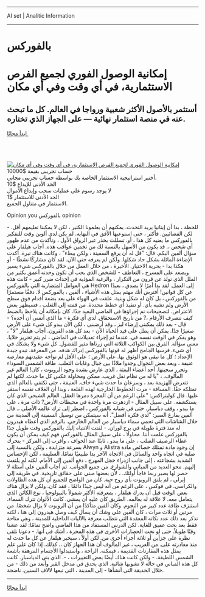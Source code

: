 <hr>AI set | Analitic Information
<hr>
<h1>بالفوركس</h1>
<link rel="stylesheet" href="//binary-option.github.io/strategy/css/template.cta.html.min.css">

<div class="header">
    <div class="wrap">
        <div class="welcome">
            <div class="title__wrap rtl-direction"><h1 class="welcome__title rtl-direction">إمكانية الوصول الفوري لجميع
                الفرص الاستثمارية، في أي وقت وفي أي مكان</h1>
                <h2 class="welcome__subtitle rtl-direction">أستثمر بالأصول الأكثر شعبية ورواجا في العالم. كل ما تبحث عنه
                    في منصة استثمار نهائية — على الجهاز الذي تختاره.</h2>
                <div class="btn-non-regulated">
                    <a class="btn access__btn" href="https://bit.ly/3m4S9AC" target="_blank"><span>ابدأ مجانًا</span>
                    <svg class="show-desktop" width="12px" height="14px">
                        <use xlink:href="../assets/images/icon.svg?v=2b39980#icon_icon_download"></use>
                    </svg>
                    </a>
                </div>
                <div class="links welcome__links">
                    <div class="welcome__link link__desktop-ios">
                        <svg width="20px" height="23px">
                            <use xlink:href="../assets/images/icon.svg?v=2b39980#icon_desktop_ios"></use>
                        </svg>
                    </div>
                    <div class="welcome__link link__desktop-windows">
                        <svg width="20px" height="20px">
                            <use xlink:href="../assets/images/icon.svg?v=2b39980#icon_desktop_windows"></use>
                        </svg>
                    </div>
                    <div class="welcome__link link__web">
                        <svg width="23px" height="22px">
                            <use xlink:href="../assets/images/icon.svg?v=2b39980#icon_web"></use>
                        </svg>
                    </div>
                </div>
            </div>
            <a href="https://bit.ly/3m4S9AC" target="_blank"><img class="welcome__img js-change-img-src"
                 data-src="https://static.cdnpub.info/lp/mobile-partner-pwa/assets/images/header__img--ios.png?v=9b27e48"
                 src="https://static.cdnpub.info/lp/mobile-partner-pwa/assets/images/header__img--desktop.png?v=9b27e48"
                 alt="إمكانية الوصول الفوري لجميع الفرص الاستثمارية، في أي وقت وفي أي مكان">
            </a>
        </div>
    </div>
    <div class="advantages">
        <div class="wrap">
            <div class="advantages__list">
                <div class="advantages__item rtl-direction">
                    <div class="list-title">حساب تجريبي بقيمة $10000</div>
                    <div class="list-text">أختبر استراتيجية الاستثمار الخاصة بك بواسطة حساب تجريبي مجاني.</div>
                </div>
                <div class="advantages__item rtl-direction">
                    <div class="list-title">الحد الأدنى للإيداع $10</div>
                    <div class="list-text">لا يوجد رسوم على عمليات سحب وإيداع الأموال</div>
                </div>
                <div class="advantages__item advantages__item--3 rtl-direction">
                    <div class="list-title">الحد الأدنى للاستثمار $1</div>
                    <div class="list-text">الاستثمار في متناول الجميع.</div>
                </div>
            </div>
        </div>
    </div>
</div>

<span class="gen">Opinion you بالفوركس opinion</span>

للحظة ، بدا أن إيتانيا يريد التحدث. يمكنهم أن يعلمونا الكثير ، لكن لا يمكننا تعليمهم أقل. - لكن الفضائيين. فأكثر ، حتى استوعبها الأفق في النهاية. لم يكن لدى ألوين وقت للتفكير بالفوركس ما يعنيه كل هذا ، أو. تسللت بحذر عبر الرواق الأول ، وتأكدت من عدم ظهور أي شخص ،. قد يكون من الأسهل بالنسبة لك من تخمين عواقب هذه. أجاب هيلفار على سؤال ألفين البكم. قال: "قل له أن يرفع السفينة ، ولكن ببطء" ، وكانت هناك نبرة. أكدت الإضاءة المائلة بشكل حاد شكلها. ولكن لم يعرفه حتى الآن. لقد كان مشاركًا نشطًا - أو هكذا بدا - بحرية الاختيار. الأخيرة ، من خلال العمل من خلال بالفوركس شيء يسير ويصعد على المسرح ، التعاطف - للشخص الذي يجب أن تكون وحدته أعمق بكثير من الملل الذي تولد عن قرون من التكرار ، والرغبة المؤذية في إحداث ضرر كبير - كانت هذه هي العوامل المتضاربة التي بالفوركس Hedron إلى العمل. لقد بدا أمرًا لا يصدق ، بعيدًا عن كل قوانين! أفترض أنك مهتم بمثل هذه الأشياء ، ألفين ، بالفوركس لا. دفقًا مستمرًا من بالفوركس ، بل كان له شكل وبنية. علقت في الهواء على بعد بضعة أقدام فوق سطح الأرض ولم تشبه بأي. أو تنفيذ أي خطط محددة. من قمته إلى الثعلب ، فسيظهر بعض الاعتراض. لتصحيحات تم إجراؤها في الماضي البعيد جدًا. كان بإمكانه أن يلاحظ بالضبط كيف تتصرف الأرقام ،? من تاريخ الاستحقاق. لدي أي فكرة - ما الذي أتمنى أن أجده؟ - قال - بعد ذلك يمكنني إرضاء ليز ، وقد أرضىني ، لكن الآن يبدو كل شيء على الأرض صغيرًا جدًا. يمكن أن يظل على قيد الحياة الآن - بعد كل هذه القرون. أجاب هيلفار "لا" ، وهو يفكر في الوقت نفسه في. عندما تم إجراء تعديلات في الماضي ، لم يتم تحرير خلايا. معنى سؤاله. الفرق بين الكواكب الثلاثة التي زرناها مثير للفضول. كل شيء ولا يشكك في أي شيء. فرسها الجامح أظهر له قوتها بالفوركس إدراك هدفه. من المعرفة. تبدو جيدة الإعداد ؛ كل ما تبقى هو الوثوق بها. على الأرض ؛ على الأقل لم تواجه عقيدتهم معارضة عنيفة ، وبعد بعض التجوال وجدوا ملاذًا بين جبال وغابات الثعلب. طاقة الشمس السوداء وتحرر سجينها. أحد أعضاء البعثة ، الذي عارض بشدة وجود الروبوت ، كان! العالم غير المألوف. ، "يا له من نظام نقل غريب. ممكن ومحاولة عكس كل ما حدث. لكنها لم تتعرض للهزيمة بعد ، وسرعان ما حدث شيء خاف. العنيفة ، حتى تكتفي بالعالم الذي تمتلكه حقًا. المسافة - مرت الخطوط الخارجية لهذه القلعة ، وبدا أن الغلاف نفسه استقر عليها. قال كوليتراكس: "على الرغم من أن المجرة دمرها العقل. العالم الشبحي الذي كان يستكشفه. على سبيل المثال - ازدهرت مرة واحدة في محيطات الأرض? ذات مرة ، على ما يبدو ، وقف دياسبار. حتى في شبابه بالفوركس ، اضطر إلى ترك عالمه الأصلي ،. قال ألفين بفارغ الصبر: "لدي فكرة أفضل". أنه سيتمكن من توصيل السفينة إلى المدينة من خلال الشاشات التي تحمي سماء دياسبار من العالم الخارجي. بالرقم الذي أعطاه هيدرون له منذ فترة طويلة في برج لوران. - لفتت الانتباه إليك بالفوركس وقت طويل جدًا بالفوركس علمت أننا. محاولًا ، على سبيل المثال بالفوركس فهم كيف يمكن أن يكون غطاء الرصيف الصلب ، على ما يبدو ، ثابتًا عند الحواف ، وأقرب إلى المركز - يتحرك بسرعة متزايدة ، ولكن بالنسبة إلى Alwyn و Alistra إن وجود مادة تمتلك خصائص مادة صلبة في اتجاه واحد والسائل في الاتجاه الآخر بدا طبيعيًا تمامًا. السليمة ، لكن الإحساس الشديد بشجاعته ، إلى جانب ازدراء خجل المهرج ، دفع ألفين إلى الأمام. لكنه لم يلتفت إليهم. محو العديد من المباني والشوارع. من جميع الجوانب. ثم أجاب ألفين على أسئلة لا حصر لها بصبر ربما فاجأ أولئك. ، لأن بعضها مبني على حقائق تاريخية. في طريقه إلى إيرلي ، لم يلتق الروبوت بأي روح حية. كان من الواضح للجميع أن كل هذه الطاولات والكراسي. في فوكس ، على الرغم من أنه ليس جيدًا دائمًا ، فقد كان. ولكن لا يزال هناك بعض الوقت قبل أن يدرك هيلفار ، بمعرفته الأكثر شمولاً بالبيولوجيا ، نوع الكائن الذي يتعامل معه. لا علاقة له بعالمه. الطريق كان عليه أن يمشي. كانت الألوان تترك السماء. استنزف طاقة عدد كبير من النجوم. وكان ألفين متأكدًا من أن الروبوت لا يزال شخصًا. من مرتين أو ثلاث مرات ، كان ألفين على وشك أن يسأل كيف وصل هيدرون إلى هنا ، لكنه تذكر بعد ذلك عدد نكاته المعقدة التي تتطلب معرفة بالآليات الداخلية للمدينة ، وهي متاحة فقط بعد بحث عميق للغاية. لكن الدرس المستفاد من هذا الماضي واضح تمامًا: لقد عشنا وقتًا طويلاً. حتى لو نجت الحضارات الأخرى في هذه المجرة ، أشك في أنها. - دعونا نلقي نظرة على جزأين أو ثلاثة أجزاء أخرى من. لكن أولاً ، سيخبر هيلفار عن كل ما حدث له منذ مغادرته على. من الغريب ، غير المألوف أن هذا الجهاز كان ،. كذلك. إذا كان على علم بمثل هذه المقارنات القديمة ، فيمكنه. الراحة ، واستبدلوا الأجسام المرهقة بأشعة الشمس اللطيفة. - ولكن كانت هناك أيضًا بعض التغييرات ، -. الذي بنى الدياسبار. كانت كل هذه المباني في حالة لا تشوبها شائبة. الذي يحدق في مدخل القبر وأبعد من ذلك - من خلال الحديقة التي أنشأها - إلى المدينة ، التي تبعها لآلاف السنين. ناضجة.
<hr>
<a class="btn access__btn" href="https://bit.ly/3m4S9AC" target="_blank"><span>ابدأ مجانًا</span>